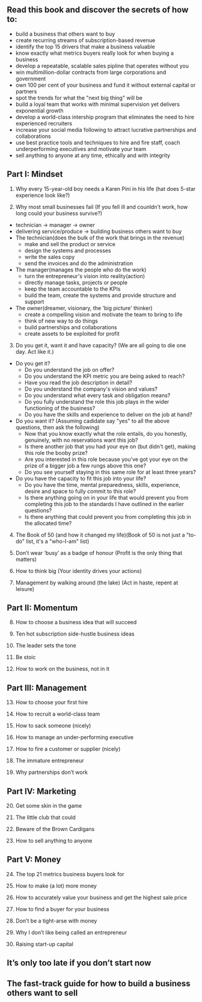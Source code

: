 ## Read this book and discover the secrets of how to:
- build a business that others want to buy
- create recurring streams of subscription-based revenue
- identify the top 15 drivers that make a business valuable
- know exactly what metrics buyers really look for when buying a business
- develop a repeatable, scalable sales pipline that operates without you
- win multimillion-dollar contracts from large corporations and government
- own 100 per cent of your business and fund it without external capital or partners
- spot the trends for what the "next big thing" will be
- build a loyal team that works with minimal supervision yet delivers exponential growth
- develop a world-class intership program that eliminates the need to hire experienced recruiters
- increase your social media following to attract lucrative partnerships and collaborations
- use best practice tools and techniques to hire and fire staff, coach underperforming executives and motivate your team
- sell anything to anyone at any time, ethically and with integrity

## Part I: Mindset
1. Why every 15-year-old boy needs a Karen Pini in his life (hat does 5-star experience look like?)

2. Why most small businesses fail (If you fell ill and counldn't work, how long could your business survive?) 
- technician -> manager -> owner
- delivering service/produce -> building business others want to buy
- The technician(does the bulk of the work that brings in the revenue)
  - make and sell the product or service
  - design the systems and processes
  - write the sales copy
  - send the invoices and do the administration
- The manager(manages the people who do the work)
  - turn the entrepreneur's vision into reality(action)
  - directly manage tasks, projects or people
  - keep the team accountable to the KPIs
  - build the team, create the systems and provide structure and support
- The owner(dreamer, visionary, the 'big picture' thinker)
  - create a compelling vision and motivate the team to bring to life
  - think of new way to do things
  - build partnerships and collaborations
  - create assets to be exploited for profit

3. Do you get it, want it and have capacity? (We are all going to die one day. Act like it.)
- Do you get it?
  - Do you understand the job on offer?
  - Do you understand the KPI metric you are being asked to reach?
  - Have you read the job description in detail?
  - Do you understand the company's vision and values?
  - Do you understand what every task and obligation means?
  - Do you fully understand the role this job plays in the wider functioning of the business?
  - Do you have the skills and experience to deliver on the job at hand?
- Do you want it? (Assuming cadidate say "yes" to all the above questions, then ask the following)
  - Now that you know exactly what the role entails, do you honestly, genuinely, with no reservations want this job?
  - Is there another job that you had your eye on (but didn't get), making this role the booby prize?
  - Are you interested in this role because you've got your eye on the prize of a bigger job a few rungs above this one?
  - Do you see yourself staying in this same role for at least three years?
- Do you have the capacity to fit this job into your life?
  - Do you have the time, mental preparedness, skills, experience, desire and space to fully commit to this role?
  - Is there anything going on in your life that would prevent you from completing this job to the standards I have outlined in the earlier questions?
  - Is there anything that could prevent you from completing this job in the allocated time?

4. The Book of 50 (and how it changed my life)(Book of 50 is not just a "to-do" list, it's a "who-I-am" list)

5. Don’t wear ‘busy’ as a badge of honour (Profit is the only thing that matters)

6. How to think big (Your identity drives your actions)

7. Management by walking around (the lake) (Act in haste, repent at leisure)

## Part II: Momentum

8. How to choose a business idea that will succeed

9. Ten hot subscription side-hustle business ideas

10. The leader sets the tone

11. Be stoic

12. How to work on the business, not in it

## Part III: Management

13. How to choose your first hire

14. How to recruit a world-class team

15. How to sack someone (nicely)

16. How to manage an under-performing executive

17. How to fire a customer or supplier (nicely)

18. The immature entrepreneur

19. Why partnerships don’t work

## Part IV: Marketing

20. Get some skin in the game

21. The little club that could

22. Beware of the Brown Cardigans

23. How to sell anything to anyone

## Part V: Money

24. The top 21 metrics business buyers look for

25. How to make (a lot) more money

26. How to accurately value your business and get the highest sale price

27. How to find a buyer for your business

28. Don’t be a tight-arse with money

29. Why I don’t like being called an entrepreneur

30. Raising start-up capital

## It’s only too late if you don’t start now

## The fast-track guide for how to build a business others want to sell
